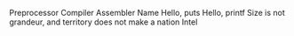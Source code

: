 Preprocessor
Compiler
Assembler
Name
Hello, puts
Hello, printf
 Size is not grandeur, and territory does not make a nation
Intel
